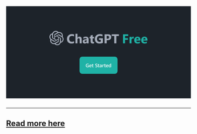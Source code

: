 # ![og](docs/_og.png)

---

## [Read more here](https://larryh12.notion.site/60b61d3eec5f410babdfc297fc1d0c4d)